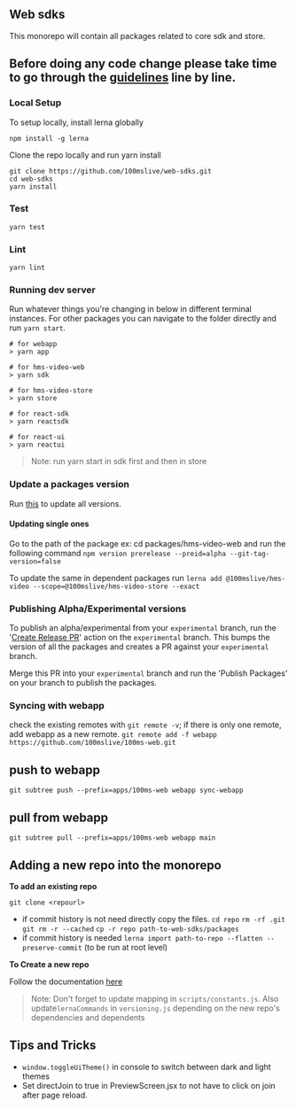 ## Web sdks


This monorepo will contain all packages related to core sdk and store.

## Before doing any code change please take time to go through the [guidelines](./DEVELOPER.MD) line by line.

### Local Setup

To setup locally, install lerna globally

`npm install -g lerna`

Clone the repo locally and run yarn install

```
git clone https://github.com/100mslive/web-sdks.git
cd web-sdks
yarn install
```

### Test

```
yarn test
```

### Lint

```
yarn lint
```

### Running dev server

Run whatever things you're changing in below in different terminal instances. For other packages you can navigate to 
the folder directly and run `yarn start`.

```
# for webapp
> yarn app

# for hms-video-web
> yarn sdk

# for hms-video-store
> yarn store

# for react-sdk
> yarn reactsdk

# for react-ui
> yarn reactui
```

> Note: run yarn start in sdk first and then in store

### Update a packages version

Run [this](https://github.com/100mslive/web-sdks/actions/workflows/create-release-pr.yml) to
update all versions.

#### Updating single ones

Go to the path of the package ex: cd packages/hms-video-web and run the following command
`npm version prerelease --preid=alpha --git-tag-version=false`

To update the same in dependent packages run
`lerna add @100mslive/hms-video --scope=@100mslive/hms-video-store --exact`

### Publishing Alpha/Experimental versions

To publish an alpha/experimental from your `experimental` branch, run the '[Create Release PR](https://github.com/100mslive/web-sdks/actions/workflows/publish.yml)' action on the `experimental` branch.
This bumps the version of all the packages and creates a PR against your `experimental` branch.

Merge this PR into your `experimental` branch and run the 'Publish Packages' on your branch to publish the packages.

### Syncing with webapp

check the existing remotes with `git remote -v`;
if there is only one remote, add webapp as a new remote.
`git remote add -f webapp https://github.com/100mslive/100ms-web.git`

## push to webapp

`git subtree push --prefix=apps/100ms-web webapp sync-webapp`

## pull from webapp

`git subtree pull --prefix=apps/100ms-web webapp main`

## Adding a new repo into the monorepo

**To add an existing repo**

`git clone <repourl>`

- if commit history is not need directly copy the files.
  `cd repo`
  `rm -rf .git`
  `git rm -r --cached`
  `cp -r repo path-to-web-sdks/packages`
- if commit history is needed
  `lerna import path-to-repo --flatten --preserve-commit` (to be run at root level)

**To Create a new repo**

Follow the documentation [here](https://github.com/lerna/lerna/tree/main/commands/create#readme)

> Note: Don't forget to update mapping in `scripts/constants.js`. Also update`lernaCommands` in `versioning.js` depending on the new repo's dependencies and dependents

## Tips and Tricks

- `window.toggleUiTheme()` in console to switch between dark and light themes
- Set directJoin to true in PreviewScreen.jsx to not have to click on join after
  page reload.
